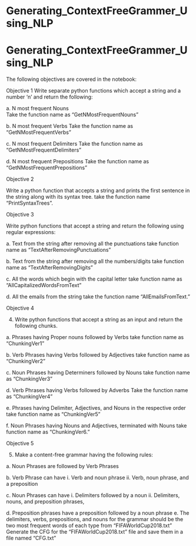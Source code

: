 # Generating_ContextFreeGrammer_Using_NLP

# Generating_ContextFreeGrammer_Using_NLP

The following objectives are covered in the notebook:

Objective 1
Write separate python functions which accept a string and a number ‘n’ and return the following:

a.	N most frequent Nouns  
Take the function name as “GetNMostFrequentNouns”

b.	N most frequent Verbs
Take the function name as “GetNMostFrequentVerbs”

c.	N most frequent Delimiters
Take the function name as “GetNMostFrequentDelimiters”

d.	N most frequent Prepositions
Take the function name as “GetNMostFrequentPrepositions”

Objective 2

Write a python function that accepts a string and prints the first sentence in the string along with its syntax tree.
take the function name “PrintSyntaxTrees”.

Objective 3

Write python functions that accept a string and return the following using regular expressions: 

a.	Text from the string after removing all the punctuations 
take function name as “TextAfterRemovingPunctuations”

b.	Text from the string after removing all the numbers/digits 
take function name as “TextAfterRemovingDigits”

c.	All the words which begin with the capital letter 
take function name as “AllCapitalizedWordsFromText”

d.	All the emails from the string
take the function name “AllEmailsFromText.”

Objective 4

4.	Write python functions that accept a string as an input and return the following chunks.

a.	Phrases having Proper nouns followed by Verbs
take function name as “ChunkingVer1”

b.	Verb Phrases having Verbs followed by Adjectives
take function name as “ChunkingVer2”

c.	Noun Phrases having Determiners followed by Nouns
take function name as “ChunkingVer3”

d.	Verb Phrases having Verbs followed by Adverbs
Take the function name as “ChunkingVer4”

e.	Phrases having Delimiter, Adjectives, and Nouns in the respective order
take function name as “ChunkingVer5”

f.	Noun Phrases having Nouns and Adjectives, terminated with Nouns
take function name as “ChunkingVer6.”

Objective 5

5.	Make a content-free grammar having the following rules: 

a.	Noun Phrases are followed by Verb Phrases

b.	Verb Phrase can have 
i.	Verb and noun phrase 
ii.	Verb, noun phrase, and a preposition

c.	Noun Phrases can have 
i.	Delimiters followed by a noun 
ii.	Delimiters, nouns, and preposition phrases,

d.	Preposition phrases have a preposition followed by a noun phrase
e. The delimiters, verbs, prepositions, and nouns for the grammar should be the two most frequent words of each type from “FIFAWorldCup2018.txt”
 Generate the CFG for the “FIFAWorldCup2018.txt” file and save them in a file named “CFG.txt”

